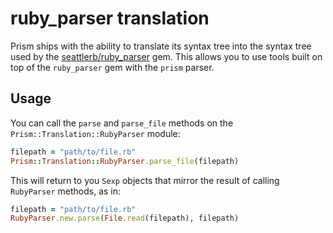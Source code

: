# ruby_parser translation

Prism ships with the ability to translate its syntax tree into the syntax tree used by the [seattlerb/ruby_parser](https://github.com/seattlerb/ruby_parser) gem. This allows you to use tools built on top of the `ruby_parser` gem with the `prism` parser.

## Usage

You can call the `parse` and `parse_file` methods on the `Prism::Translation::RubyParser` module:

```ruby
filepath = "path/to/file.rb"
Prism::Translation::RubyParser.parse_file(filepath)
```

This will return to you `Sexp` objects that mirror the result of calling `RubyParser` methods, as in:

```ruby
filepath = "path/to/file.rb"
RubyParser.new.parse(File.read(filepath), filepath)
```
